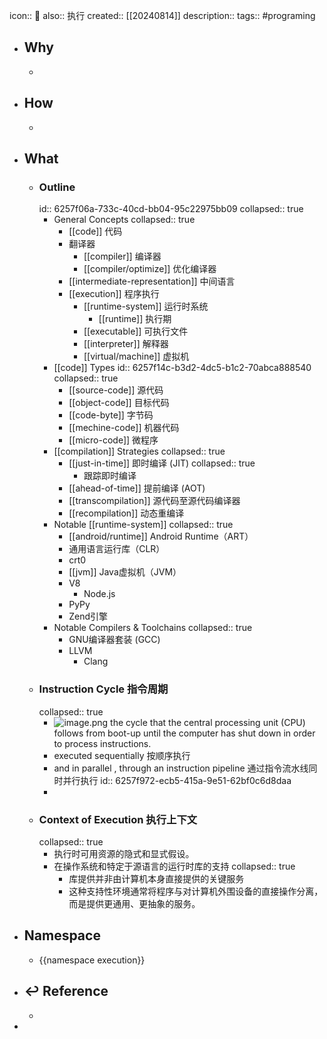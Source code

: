 icon:: 📄
also:: 执行
created:: [[20240814]]
description:: 
tags:: #programing

- ## Why
  -
- ## How
  -
- ## What
  - ### Outline
    id:: 6257f06a-733c-40cd-bb04-95c22975bb09
    collapsed:: true
    - General Concepts
      collapsed:: true
      - [[code]] 代码
      - 翻译器
        - [[compiler]] 编译器
        - [[compiler/optimize]] 优化编译器
      - [[intermediate-representation]] 中间语言
      - [[execution]] 程序执行
        - [[runtime-system]] 运行时系统
          - [[runtime]] 执行期
        - [[executable]] 可执行文件
        - [[interpreter]] 解释器
        - [[virtual/machine]] 虚拟机
    - [[code]] Types
      id:: 6257f14c-b3d2-4dc5-b1c2-70abca888540
      collapsed:: true
      - [[source-code]] 源代码
      - [[object-code]] 目标代码
      - [[code-byte]] 字节码
      - [[mechine-code]] 机器代码
      - [[micro-code]] 微程序
    - [[compilation]] Strategies
      collapsed:: true
      - [[just-in-time]] 即时编译 (JIT)
        collapsed:: true
        - 跟踪即时编译
      - [[ahead-of-time]] 提前编译 (AOT)
      - [[transcompilation]] 源代码至源代码编译器
      - [[recompilation]] 动态重编译
    - Notable [[runtime-system]]
      collapsed:: true
      - [[android/runtime]] Android Runtime（ART）
      - 通用语言运行库（CLR）
      - crt0
      - [[jvm]] Java虚拟机（JVM）
      - V8
        - Node.js
      - PyPy
      - Zend引擎
    - Notable Compilers & Toolchains
      collapsed:: true
      - GNU编译器套装 (GCC)
      - LLVM
        - Clang
  - ### Instruction Cycle 指令周期
    collapsed:: true
    - ![image.png](../assets/image_1649932522646_0.png)
      the cycle that the central processing unit (CPU) follows from boot-up until the computer has shut down in order to process instructions.
    - executed sequentially 按顺序执行
    - and in parallel , through an instruction pipeline 通过指令流水线同时并行执行
      id:: 6257f972-ecb5-415a-9e51-62bf0c6d8daa
    -
  - ### Context of Execution 执行上下文
    collapsed:: true
    - 执行时可用资源的隐式和显式假设。
    - 在操作系统和特定于源语言的运行时库的支持
      collapsed:: true
      - 库提供并非由计算机本身直接提供的关键服务
      - 这种支持性环境通常将程序与对计算机外围设备的直接操作分离，而是提供更通用、更抽象的服务。
- ## Namespace
  - {{namespace execution}}
- ## ↩ Reference
  -
-